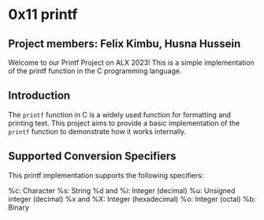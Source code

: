 # 0x11 printf
## Project members: Felix Kimbu, Husna Hussein
Welcome to our Printf Project on ALX 2023! This is a simple implementation of the printf function in the C programming language.
## Introduction
The `printf` function in C is a widely used function for formatting and printing text. This project aims to provide a basic implementation of the `printf` function to demonstrate how it works internally.
## Supported Conversion Specifiers
This printf implementation supports the following specifiers:

%c: Character
%s: String
%d and %i: Integer (decimal)
%u: Unsigned integer (decimal)
%x and %X: Integer (hexadecimal)
%o: Integer (octal)
%b: Binary
